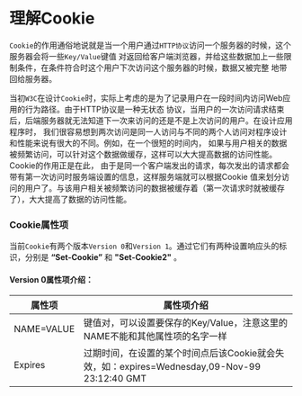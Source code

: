 理解Cookie
====================================
`Cookie`的作用通俗地说就是当一个用户通过`HTTP协议`访问一个服务器的时候，这个服务器会将一些`Key/Value`键值
对返回给客户端浏览器，并给这些数据加上一些限制条件，在条件符合时这个用户下次访问这个服务器的时候，数据又被完整
地带回给服务器。

当初`W3C`在设计`Cookie`时，实际上考虑的是为了记录用户在一段时间内访问Web应用的行为路径。由于HTTP协议是一种无状态
协议，当用户的一次访问请求结束后，后端服务器就无法知道下一次来访问的还是不是上次访问的用户。在设计应用程序时，
我们很容易想到两次访问是同一人访问与不同的两个人访问对程序设计和性能来说有很大的不同。例如，在一个很短的时间内，
如果与用户相关的数据被频繁访问，可以针对这个数据做缓存，这样可以大大提高数据的访问性能。Cookie的作用正是在此，
由于是同一个客户端发出的请求，每次发出的请求都会带有第一次访问时服务端设置的信息，这样服务端就可以根据Cookie
值来划分访问的用户了。与该用户相关被频繁访问的数据被缓存着（第一次请求时就被缓存了），大大提高了数据的访问性能。

### Cookie属性项
当前`Cookie`有两个版本`Version 0`和`Version 1`。通过它们有两种设置响应头的标识，分别是
**“Set-Cookie”** 和 **"Set-Cookie2"** 。
#### Version 0属性项介绍：
属性项|属性项介绍
-----|---------
NAME=VALUE|键值对，可以设置要保存的Key/Value，注意这里的NAME不能和其他属性项的名字一样
Expires|过期时间，在设置的某个时间点后该Cookie就会失效，如：expires=Wednesday,09-Nov-99 23:12:40 GMT

